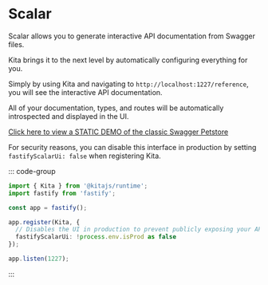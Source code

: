 # Scalar

Scalar allows you to generate interactive API documentation from Swagger files.

Kita brings it to the next level by automatically configuring everything for
you.

Simply by using Kita and navigating to `http://localhost:1227/reference`, you
will see the interactive API documentation.

All of your documentation, types, and routes will be automatically introspected
and displayed in the UI.

<a href="/swagger/scalar-petstore" target="_blank" title="You won't be able to simulate requests">
  Click here to view a STATIC DEMO of the classic Swagger Petstore
</a>

For security reasons, you can disable this interface in production by setting
`fastifyScalarUi: false` when registering Kita.

::: code-group

```ts {7,8} [src/index.ts]
import { Kita } from '@kitajs/runtime';
import fastify from 'fastify';

const app = fastify();

app.register(Kita, {
  // Disables the UI in production to prevent publicly exposing your API
  fastifyScalarUi: !process.env.isProd as false
});

app.listen(1227);
```

:::
